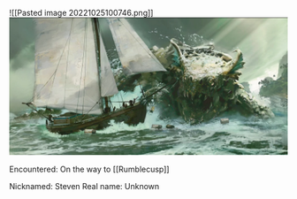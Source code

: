 ![[Pasted image 20221025100746.png]]
<img src="/assets/Pasted image 20221025100746.png"/>

Encountered:
On the way to [[Rumblecusp]] 

Nicknamed: Steven
Real name: Unknown